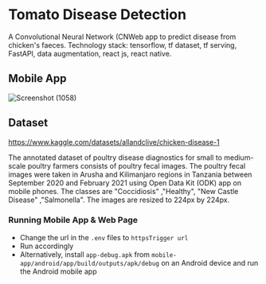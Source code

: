 # Tomato Disease Detection


A Convolutional Neural Network (CNWeb app to predict disease from chicken's faeces. Technology stack: tensorflow, tf dataset, tf serving, FastAPI, data augmentation, react js, react native.

## Mobile App

![Screenshot (1058)](https://github.com/HarshCodesToo/Chicken_Disease_detector/assets/139002774/7dc3c9a6-5230-44d5-980d-5f6a7c1ddc74)


## Dataset
https://www.kaggle.com/datasets/allandclive/chicken-disease-1

The annotated dataset of poultry disease diagnostics for small to medium-scale poultry farmers consists of poultry fecal images. The poultry fecal images were taken in Arusha and Kilimanjaro regions in Tanzania between September 2020 and February 2021 using Open Data Kit (ODK) app on mobile phones. The classes are "Coccidiosis" ,"Healthy", "New Castle Disease" ,"Salmonella". The images are resized to 224px by 224px.

### Running Mobile App & Web Page
- Change the url in the ```.env``` files to ```httpsTrigger url```
- Run accordingly
- Alternatively, install ```app-debug.apk``` from ```mobile-app/android/app/build/outputs/apk/debug``` on an Android device and run the Android mobile app


